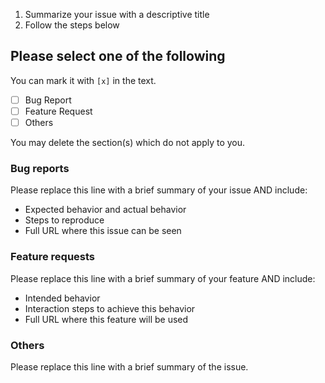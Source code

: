 1. Summarize your issue with a descriptive title
2. Follow the steps below


## Please select one of the following

You can mark it with `[x]` in the text. 

- [ ] Bug Report
- [ ] Feature Request
- [ ] Others

You may delete the section(s) which do not apply to you.

### Bug reports

Please replace this line with a brief summary of your issue AND include:

- Expected behavior and actual behavior
- Steps to reproduce
- Full URL where this issue can be seen

### Feature requests

Please replace this line with a brief summary of your feature AND include:

- Intended behavior
- Interaction steps to achieve this behavior
- Full URL where this feature will be used

### Others

Please replace this line with a brief summary of the issue.
